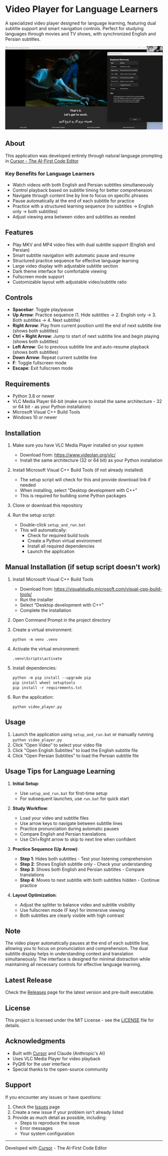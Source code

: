 # Video Player for Language Learners

A specialized video player designed for language learning, featuring dual subtitle support and smart navigation controls. Perfect for studying languages through movies and TV shows, with synchronized English and Persian subtitles.

![Player Screenshot](images/Player.png)

## About

This application was developed entirely through natural language prompting in [Cursor - The AI-First Code Editor](https://cursor.sh/)

### Key Benefits for Language Learners

- Watch videos with both English and Persian subtitles simultaneously
- Control playback based on subtitle timing for better comprehension
- Navigate through content line by line to focus on specific phrases
- Pause automatically at the end of each subtitle for practice
- Practice with a structured learning sequence (no subtitles → English only → both subtitles)
- Adjust viewing area between video and subtitles as needed

## Features

- Play MKV and MP4 video files with dual subtitle support (English and Persian)
- Smart subtitle navigation with automatic pause and resume
- Structured practice sequence for effective language learning
- Large video display with adjustable subtitle section
- Dark theme interface for comfortable viewing
- Fullscreen mode support
- Customizable layout with adjustable video/subtitle ratio

## Controls

- **Spacebar**: Toggle play/pause
- **Up Arrow**: Practice sequence (1. Hide subtitles → 2. English only → 3. Both subtitles → 4. Next subtitle)
- **Right Arrow**: Play from current position until the end of next subtitle line (shows both subtitles)
- **Ctrl + Right Arrow**: Jump to start of next subtitle line and begin playing (shows both subtitles)
- **Left Arrow**: Go to previous subtitle line and auto-resume playback (shows both subtitles)
- **Down Arrow**: Repeat current subtitle line
- **F**: Toggle fullscreen mode
- **Escape**: Exit fullscreen mode

## Requirements

- Python 3.8 or newer
- VLC Media Player 64-bit (make sure to install the same architecture - 32 or 64 bit - as your Python installation)
- Microsoft Visual C++ Build Tools
- Windows 10 or newer

## Installation

1. Make sure you have VLC Media Player installed on your system
   - Download from: <https://www.videolan.org/vlc/>
   - Install the same architecture (32 or 64 bit) as your Python installation

2. Install Microsoft Visual C++ Build Tools (if not already installed)
   - The setup script will check for this and provide download link if needed
   - When installing, select "Desktop development with C++"
   - This is required for building some Python packages

3. Clone or download this repository

4. Run the setup script:
   - Double-click `setup_and_run.bat`
   - This will automatically:
     - Check for required build tools
     - Create a Python virtual environment
     - Install all required dependencies
     - Launch the application

## Manual Installation (if setup script doesn't work)

1. Install Microsoft Visual C++ Build Tools
   - Download from: <https://visualstudio.microsoft.com/visual-cpp-build-tools/>
   - Run the installer
   - Select "Desktop development with C++"
   - Complete the installation

2. Open Command Prompt in the project directory

3. Create a virtual environment:

   ```
   python -m venv .venv
   ```

4. Activate the virtual environment:

   ```
   .venv\Scripts\activate
   ```

5. Install dependencies:

   ```
   python -m pip install --upgrade pip
   pip install wheel setuptools
   pip install -r requirements.txt
   ```

6. Run the application:

   ```
   python video_player.py
   ```

## Usage

1. Launch the application using `setup_and_run.bat` or manually running `python video_player.py`
2. Click "Open Video" to select your video file
3. Click "Open English Subtitles" to load the English subtitle file
4. Click "Open Persian Subtitles" to load the Persian subtitle file



## Usage Tips for Language Learning

1. **Initial Setup**:
   - Use `setup_and_run.bat` for first-time setup
   - For subsequent launches, use `run.bat` for quick start

2. **Study Workflow**:
   - Load your video and subtitle files
   - Use arrow keys to navigate between subtitle lines
   - Practice pronunciation during automatic pauses
   - Compare English and Persian translations
   - Use Ctrl+Right arrow to skip to next line when confident

3. **Practice Sequence (Up Arrow)**:
   - **Step 1**: Hides both subtitles - Test your listening comprehension
   - **Step 2**: Shows English subtitle only - Check your understanding
   - **Step 3**: Shows both English and Persian subtitles - Compare translations
   - **Step 4**: Moves to next subtitle with both subtitles hidden - Continue practice

4. **Layout Optimization**:
   - Adjust the splitter to balance video and subtitle visibility
   - Use fullscreen mode (F key) for immersive viewing
   - Both subtitles are clearly visible with high contrast

## Note

The video player automatically pauses at the end of each subtitle line, allowing you to focus on pronunciation and comprehension. The dual subtitle display helps in understanding context and translation simultaneously. The interface is designed for minimal distraction while maintaining all necessary controls for effective language learning.

## Latest Release

Check the [Releases](https://github.com/rabiejavadian/video-player-for-language-learners/releases) page for the latest version and pre-built executable.

## License

This project is licensed under the MIT License - see the [LICENSE](LICENSE) file for details.

## Acknowledgments

- Built with [Cursor](https://cursor.sh/) and Claude (Anthropic's AI)
- Uses VLC Media Player for video playback
- PyQt6 for the user interface
- Special thanks to the open-source community

## Support

If you encounter any issues or have questions:

1. Check the [Issues](https://github.com/rabiejavadian/video-player-for-language-learners/issues) page
2. Create a new issue if your problem isn't already listed
3. Provide as much detail as possible, including:
   - Steps to reproduce the issue
   - Error messages
   - Your system configuration

---
Developed with [Cursor](https://cursor.sh/) - The AI-First Code Editor
